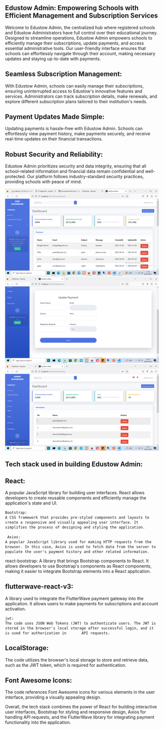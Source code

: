 ## Edustow Admin: Empowering Schools with Efficient Management and Subscription Services

Welcome to Edustow Admin, the centralized hub where registered schools and Edustow Administrators have full control over their educational journey. Designed to streamline operations, Edustow Admin empowers schools to efficiently manage their subscriptions, update payments, and access essential administrative tools. Our user-friendly interface ensures that schools can effortlessly navigate through their account, making necessary updates and staying up-to-date with payments.


## Seamless Subscription Management:
With Edustow Admin, schools can easily manage their subscriptions, ensuring uninterrupted access to Edustow's innovative features and services. Administrators can track subscription details, make renewals, and explore different subscription plans tailored to their institution's needs.

## Payment Updates Made Simple:
Updating payments is hassle-free with Edustow Admin. Schools can effortlessly view payment history, make payments securely, and receive real-time updates on their financial transactions.

## Robust Security and Reliability:
Edustow Admin prioritizes security and data integrity, ensuring that all school-related information and financial data remain confidential and well-protected. Our platform follows industry-standard security practices, providing schools with peace of mind.

<img src="EduAdminImages/EduAdmin1.png">
<img src="EduAdminImages/EduAdmin2.png">
<img src="EduAdminImages/EduAdmin3.png">

 ## Tech stack used in building Edustow Admin:

   ## React: 
   A popular JavaScript library for building user interfaces. React allows developers to create reusable components and efficiently manage the application's state and UI.

    Bootstrap: 
    A CSS framework that provides pre-styled components and layouts to create a responsive and visually appealing user interface. It simplifies the process of designing and styling the application.

     Axios: 
    A popular JavaScript library used for making HTTP requests from the browser. In this case, Axios is used to fetch data from the server to populate the user's payment history and other related information.

  react-bootstrap: A library that brings Bootstrap components to React. It allows developers to use Bootstrap's components as React components, making it easier to integrate Bootstrap elements into a React application.

   ## flutterwave-react-v3: 
   A library used to integrate the FlutterWave payment gateway into the application. It allows users to make payments for subscriptions and account activation.

    jwt: 
    The code uses JSON Web Tokens (JWT) to authenticate users. The JWT is stored in the browser's local storage after successful login, and it is used for authorization in       API requests.

   ## LocalStorage: 
   The code utilizes the browser's local storage to store and retrieve data, such as the JWT token, which is required for authentication.

   ## Font Awesome Icons: 
   The code references Font Awesome icons for various elements in the user interface, providing a visually appealing design.

Overall, the tech stack combines the power of React for building interactive user interfaces, Bootstrap for styling and responsive design, Axios for handling API requests, and the FlutterWave library for integrating payment functionality into the application.
